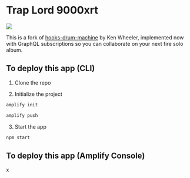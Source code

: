 # Trap Lord 9000xrt

![](hero.png)

This is a fork of [hooks-drum-machine](https://github.com/kenwheeler/hooks-drum-machine) by Ken Wheeler, implemented now with GraphQL subscriptions so you can collaborate on your next fire solo album.

## To deploy this app (CLI)

1. Clone the repo

2. Initialize the project

```sh
amplify init

amplify push
```

3. Start the app

```sh
npm start
```

## To deploy this app (Amplify Console)

x
